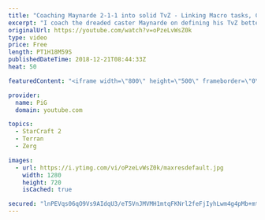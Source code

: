 ```yaml
---
title: "Coaching Maynarde 2-1-1 into solid TvZ - Linking Macro tasks, Consistent Build Orders"
excerpt: "I coach the dreaded caster Maynarde on defining his TvZ better and better and forming habits that will use our APM and attention more efficiently -- Watch live at https://www.twitch.tv/x5_pig"
originalUrl: https://youtube.com/watch?v=oPzeLvWsZ0k
type: video
price: Free
length: PT1H18M59S
publishedDateTime: 2018-12-21T08:44:33Z
heat: 50

featuredContent: "<iframe width=\"800\" height=\"500\" frameborder=\"0\" src=\"https://www.youtube.com/embed/oPzeLvWsZ0k\" allow=\"accelerometer; autoplay; encrypted-media; gyroscope; picture-in-picture\" allowfullscreen></iframe>"

provider:
  name: PiG
  domain: youtube.com

topics:
  - StarCraft 2
  - Terran
  - Zerg

images:
  - url: https://i.ytimg.com/vi/oPzeLvWsZ0k/maxresdefault.jpg
    width: 1280
    height: 720
    isCached: true

secured: "lnPEVqs06qO9Vs9AIdqU3/eT5VnJMVMH1mtqFKNrl2feFjIyhLwm4g4pMb+mtSX7NfSo9xZPzifb4shIXR1zfRi36UgDCTiMCuCsto0svhRWxw25aDL5UyaWumJVtcH2flVRrB7WesXxpZ3o0JwJymoLjuaIuobNn2poIxpwK2oQorA4gmFXPvWUydHObUlmJvHjkyPtsaLEHvOggNcLVBh909uZFv69ruimjdtVqTiUWX7POkgIYrqFnYgpe646b69uff5eEteimumagqHLwVuViJb7c1Y7hCktcEqhw1tPCqGQqGAU7s72pF1MZxwhoyOfxHxuSQWel00Is0LV2EUYPTJ15BKgpE0bFXBEZWHViKsPWm97RjV72PpUosYvzIzcRCoIvNXGkNanthSIvFClB/41OeoJeFq7kGu3fOU=;xIMeGWdzF1JWYTafsaD+Zw=="
---
```


